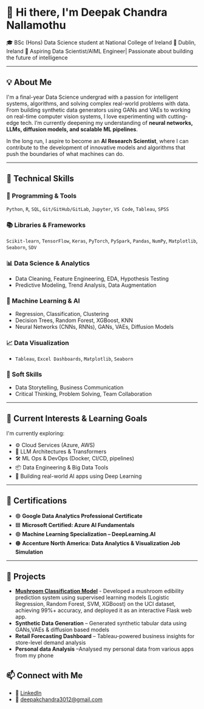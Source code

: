 # 👋 Hi there, I'm Deepak Chandra Nallamothu

🎓 BSc (Hons) Data Science student at National College of Ireland
📍 Dublin, Ireland
🔭 Aspiring Data Scientist/AIML Engineer| Passionate about building the future of intelligence

---

## 💡 About Me

I'm a final-year Data Science undergrad with a passion for intelligent systems, algorithms, and solving complex real-world problems with data. From building synthetic data generators using GANs and VAEs to working on real-time computer vision systems, I love experimenting with cutting-edge tech. I’m currently deepening my understanding of **neural networks, LLMs, diffusion models, and scalable ML pipelines**.

In the long run, I aspire to become an **AI Research Scientist**, where I can contribute to the development of innovative models and algorithms that push the boundaries of what machines can do.

---

## 🧠 Technical Skills

### 🔧 Programming & Tools  
`Python`, `R`, `SQL`, `Git/GitHub/GitLab`, `Jupyter`, `VS Code`, `Tableau`, `SPSS`

### 📚 Libraries & Frameworks  
`Scikit-learn`, `TensorFlow`, `Keras`, `PyTorch`, `PySpark`, `Pandas`, `NumPy`, `Matplotlib`, `Seaborn`, `SDV`

### 📊 Data Science & Analytics  
- Data Cleaning, Feature Engineering, EDA, Hypothesis Testing  
- Predictive Modeling, Trend Analysis, Data Augmentation

### 🤖 Machine Learning & AI  
- Regression, Classification, Clustering  
- Decision Trees, Random Forest, XGBoost, KNN  
- Neural Networks (CNNs, RNNs), GANs, VAEs, Diffusion Models

### 📈 Data Visualization  
- `Tableau`, `Excel Dashboards`, `Matplotlib`, `Seaborn`

### 🌟 Soft Skills  
- Data Storytelling, Business Communication  
- Critical Thinking, Problem Solving, Team Collaboration

---

## 🧪 Current Interests & Learning Goals

I'm currently exploring:
- ⚙️ Cloud Services (Azure, AWS)  
- 🧩 LLM Architectures & Transformers  
- 🛠️ ML Ops & DevOps (Docker, CI/CD, pipelines)  
- 📦 Data Engineering & Big Data Tools  
- 🧬 Building real-world AI apps using Deep Learning

---

## 📜 Certifications

- 🟢 **Google Data Analytics Professional Certificate**  
- 🟦 **Microsoft Certified: Azure AI Fundamentals**  
- 🟣 **Machine Learning Specialization – DeepLearning.AI**  
- 🟠 **Accenture North America: Data Analytics & Visualization Job Simulation**

---

## 🚀 Projects

- **[Mushroom Classification Model](https://github.com/deepakchandra30/Mushroom_Classification)** - Developed a mushroom edibility prediction system using supervised learning models (Logistic Regression, Random Forest, SVM, XGBoost) on the UCI dataset, achieving 99%+ accuracy, and deployed it as an interactive Flask web app.
- **Synthetic Data Generation** –  Generated synthetic tabular data using GANs,VAEs & diffusion based models  
- **Retail Forecasting Dashboard** – Tableau-powered business insights for store-level demand analysis  
- **Personal data Analysis** –Analysed my personal data from various apps from my phone


## 📫 Connect with Me

- 🔗 [LinkedIn](https://www.linkedin.com/in/deepakchandraa/)
- 📧 deepakchandra3012@gmail.com
